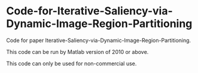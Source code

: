 # Code-for-Iterative-Saliency-via-Dynamic-Image-Region-Partitioning
Code for paper Iterative-Saliency-via-Dynamic-Image-Region-Partitioning.

This code can be run by Matlab version of 2010 or above. 

This code can only be used for non-commercial use. 


